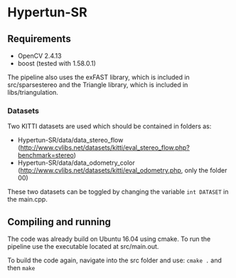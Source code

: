 # Hypertun-SR

## Requirements
 - OpenCV 2.4.13
 - boost (tested with 1.58.0.1)

The pipeline also uses the exFAST library, which is included in src/sparsestereo and the Triangle library, which is included in libs/triangulation.

### Datasets
Two KITTI datasets are used which should be contained in folders as:
 - Hypertun-SR/data/data_stereo_flow 		(http://www.cvlibs.net/datasets/kitti/eval_stereo_flow.php?benchmark=stereo)
 - Hypertun-SR/data/data_odometry_color		(http://www.cvlibs.net/datasets/kitti/eval_odometry.php, only the folder 00)

These two datasets can be toggled by changing the variable `int DATASET` in the main.cpp.

## Compiling and running
The code was already build on Ubuntu 16.04 using cmake. To run the pipeline use the executable located at src/main.out.

To build the code again, navigate into the src folder and use:
`cmake .`
and then
`make`